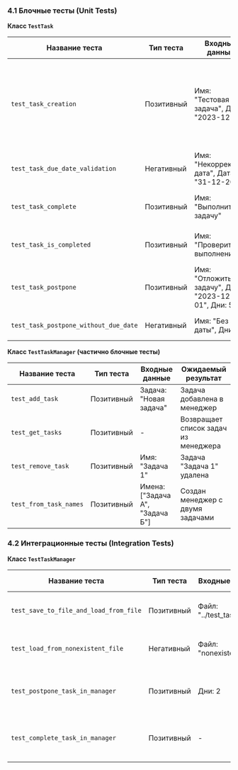 ### 4.1 Блочные тесты (Unit Tests)

**Класс `TestTask`**

| Название теста | Тип теста | Входные данные | Ожидаемый результат |
|---|---|---|---|
| `test_task_creation` | Позитивный | Имя: "Тестовая задача", Дата: "2023-12-31" | Задача создана с указанными именем, датой, пустым описанием и статусом "не выполнена" |
| `test_task_due_date_validation` | Негативный | Имя: "Некорректная дата", Дата: "31-12-2023" | `ValueError`|
| `test_task_complete` | Позитивный | Имя: "Выполнить задачу" | Статус задачи меняется на "выполнена" |
| `test_task_is_completed` | Позитивный | Имя: "Проверить выполнение" | До `complete()` - `False`, после - `True` |
| `test_task_postpone` | Позитивный | Имя: "Отложить задачу", Дата: "2023-12-01", Дни: 5 | Дата сдвигается на 5 дней |
| `test_task_postpone_without_due_date` | Негативный | Имя: "Без даты", Дни: 3 | `ValueError`, так как нет даты |

**Класс `TestTaskManager` (частично блочные тесты)**

| Название теста | Тип теста | Входные данные | Ожидаемый результат |
|---|---|---|---|
| `test_add_task` | Позитивный | Задача: "Новая задача" | Задача добавлена в менеджер |
| `test_get_tasks` | Позитивный | - | Возвращает список задач из менеджера |
| `test_remove_task` | Позитивный | Имя: "Задача 1" | Задача "Задача 1" удалена |
| `test_from_task_names` | Позитивный | Имена: ["Задача А", "Задача Б"] | Создан менеджер с двумя задачами |


### 4.2 Интеграционные тесты (Integration Tests)

**Класс `TestTaskManager`**

| Название теста | Тип теста | Входные данные | Ожидаемый результат |
|---|---|---|---|
| `test_save_to_file_and_load_from_file` | Позитивный | Файл: "../test_tasks.json" | Задачи сохранены и загружены корректно. |
| `test_load_from_nonexistent_file` | Негативный | Файл: "nonexistent.json" | Менеджер создан, список задач пуст. |
| `test_postpone_task_in_manager` | Позитивный | Дни: 2 | Дата "Задача 2" в менеджере сдвигается на 2 дня. |
| `test_complete_task_in_manager` | Позитивный | - | Статус "Задача 1" в менеджере меняется на "выполнена". |
